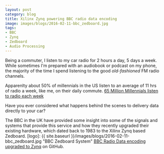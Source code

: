```yaml
---
layout: post
category: blog
title: Xilinx Zynq powering BBC radio data encoding
image: images/blogs/2016-02-11-bbc_zedboard.jpg
tags: 
- BBC
- Zynq
- Zedboard
- Audio Processing
---
```


Being a commuter, I listen to my car radio for 2 hours a day, 5 days a week. While sometimes I'm prepared with an audiobook or podcast on my phone, the majority of the time I spend listening to the good *old-fashioned* FM radio channels. 

Apparenlty about 50% of millennials in the US listen to an average of 11 hrs of radio a week, like me, on their daily commute. [65 Million Millennials listen to radio each week](http://www.billboard.com/biz/articles/news/digital-and-mobile/5908249/65-million-millennials-listen-to-radio-each-week-study)

Have you ever considered what happens behind the scenes to delivery data directly to your car?

The BBC in the UK have provided some insight into some of the signals and systems that provide this service and how they recently upgraded their existing hardware, which dated back to 1983 to the Xilinx Zynq based Zedboard.
[logo]: {{ site.baseurl }}/images/blogs/2016-02-11-bbc_zedboard.jpg "BBC Zedboard System"
[BBC Radio Data encoding upgraded to Zynq](http://www.bbc.co.uk/rd/blog/2016-01-35-million-people-didnt-notice-a-thing-dot-dot-dot) on GitHub.


